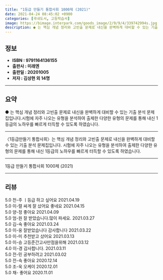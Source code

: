 ```yaml
---
title: "1등급 만들기 통합사회 1000제 (2021)"
date: 2021-04-24 08:45:02 +0900
categories: [국내도서, 고등학습서]
image: https://bimage.interpark.com/goods_image/2/9/9/4/339742994s.jpg
description: ● 는 핵심 개념 정리와 고빈출 문제로 내신을 완벽하게 대비할 수 있는 기출 분석 문제집입니다.시험에 자주 나오는 유형을 분석하여 출제한 다양한 유형의 문제를 통해 내신 1등급의 노하우를 빠르게 터득할 수 있도록 하였습니다.
---
```


## **정보**

- **ISBN : 9791164136155**
- **출판사 : 미래엔**
- **출판일 : 20201005**
- **저자 : 김상현 외 14명**

------



## **요약**

●  는 핵심 개념 정리와 고빈출 문제로 내신을 완벽하게 대비할 수 있는 기출 분석 문제집입니다.시험에 자주 나오는 유형을 분석하여 출제한 다양한 유형의 문제를 통해 내신 1등급의 노하우를 빠르게 터득할 수 있도록 하였습니다.

------

〈1등급만들기 통합사회〉는 핵심 개념 정리와 고빈출 문제로 내신을 완벽하게 대비할 수 있는 기출 분석 문제집입니다.
시험에 자주 나오는 유형을 분석하여 출제한 다양한 유형의 문제를 통해 내신 1등급의 노하우를 빠르게 터득할 수 있도록 하였습니다.

------


1등급 만들기 통합사회 1000제 (2021) 

------


## **리뷰** 

5.0 천-주 ㅣ등급 하고 싶어요 2021.04.19 <br/>5.0 이-렬 싸게 잘 샀어요 좋네요  2021.04.15 <br/>5.0 양-정 좋아요 2021.04.09 <br/>5.0 엄-원 잘 받았습니다.많이 파세요. 2021.03.27 <br/>5.0 김-숙 좋아요 2021.03.24 <br/>5.0 이-웅 잘받았습니다 감사합니다  2021.03.22 <br/>5.0 이-미 추천받고 샀어요 2021.03.13 <br/>5.0 이-승 고등준간고사만점을위해 2021.03.12 <br/>4.0 이-경 감사합니다.  2021.03.11 <br/>5.0 전-민 공부하려고 2021.03.02 <br/>5.0 전-숙 좋아요 2020.12.14 <br/>5.0 조-욱 오케이 2020.12.01 <br/>5.0 채- 좋어요 2020.11.01 <br/>